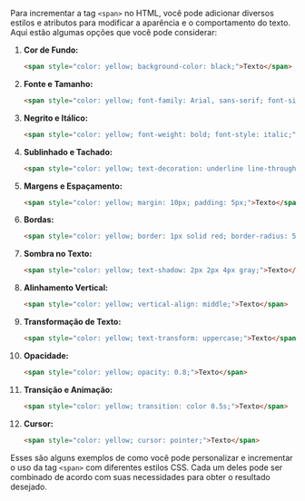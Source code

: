 Para incrementar a tag `<span>` no HTML, você pode adicionar diversos estilos e atributos para modificar a aparência e o comportamento do texto. Aqui estão algumas opções que você pode considerar:

1. **Cor de Fundo:**
   ```html
   <span style="color: yellow; background-color: black;">Texto</span>
   ```

2. **Fonte e Tamanho:**
   ```html
   <span style="color: yellow; font-family: Arial, sans-serif; font-size: 16px;">Texto</span>
   ```

3. **Negrito e Itálico:**
   ```html
   <span style="color: yellow; font-weight: bold; font-style: italic;">Texto</span>
   ```

4. **Sublinhado e Tachado:**
   ```html
   <span style="color: yellow; text-decoration: underline line-through;">Texto</span>
   ```

5. **Margens e Espaçamento:**
   ```html
   <span style="color: yellow; margin: 10px; padding: 5px;">Texto</span>
   ```

6. **Bordas:**
   ```html
   <span style="color: yellow; border: 1px solid red; border-radius: 5px;">Texto</span>
   ```

7. **Sombra no Texto:**
   ```html
   <span style="color: yellow; text-shadow: 2px 2px 4px gray;">Texto</span>
   ```

8. **Alinhamento Vertical:**
   ```html
   <span style="color: yellow; vertical-align: middle;">Texto</span>
   ```

9. **Transformação de Texto:**
   ```html
   <span style="color: yellow; text-transform: uppercase;">Texto</span>
   ```

10. **Opacidade:**
    ```html
    <span style="color: yellow; opacity: 0.8;">Texto</span>
    ```

11. **Transição e Animação:**
    ```html
    <span style="color: yellow; transition: color 0.5s;">Texto</span>
    ```

12. **Cursor:**
    ```html
    <span style="color: yellow; cursor: pointer;">Texto</span>
    ```

Esses são alguns exemplos de como você pode personalizar e incrementar o uso da tag `<span>` com diferentes estilos CSS. Cada um deles pode ser combinado de acordo com suas necessidades para obter o resultado desejado.